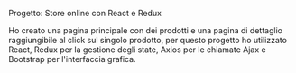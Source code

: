 Progetto: Store online con React e Redux

Ho creato una pagina principale con dei prodotti e una pagina di dettaglio raggiungibile al click sul singolo prodotto, per questo progetto ho utilizzato React, Redux per la gestione degli state, Axios per le chiamate Ajax e Bootstrap per l'interfaccia grafica.
